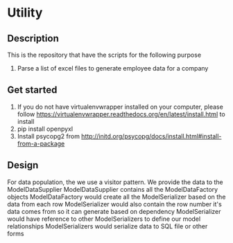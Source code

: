 # Utility

## Description
This is the repository that have the scripts for the following purpose
1. Parse a list of excel files to generate employee data for a company


## Get started
1. If you do not have virtualenvwrapper installed on your computer, please follow https://virtualenvwrapper.readthedocs.org/en/latest/install.html to install
2. pip install openpyxl
3. Install psycopg2 from http://initd.org/psycopg/docs/install.html#install-from-a-package

## Design
For data population, the we use a visitor pattern. We provide the data to the ModelDataSupplier
ModelDataSupplier contains all the ModelDataFactory objects
ModelDataFactory would create all the ModelSerializer based on the data from each row
ModelSerializer would also contain the row number it's data comes from so it can generate based on dependency
ModelSerializer would have reference to other ModelSerializers to define our model relationships
ModelSerializers would serialize data to SQL file or other forms



